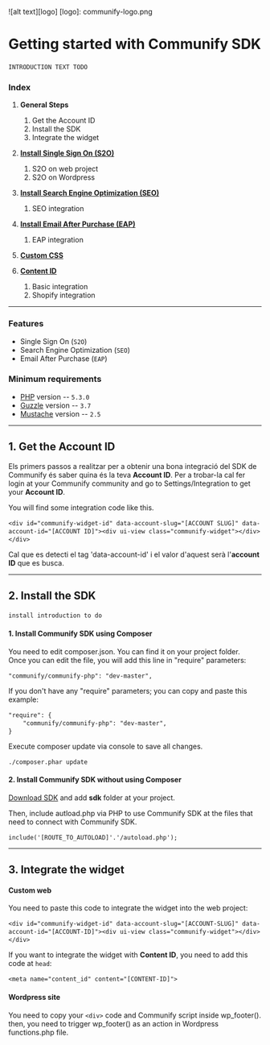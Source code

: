 ![alt text][logo]
[logo]: communify-logo.png

# Getting started with Communify SDK 

`INTRODUCTION TEXT TODO` 

### Index

1. **General Steps**
    1. Get the Account ID
    2. Install the SDK
    3. Integrate the widget

2. **[Install Single Sign On (S2O)](/s2o/)**
    1. S2O on web project
    2. S2O on Wordpress
3. **[Install Search Engine Optimization (SEO)](/seo/)**
    1. SEO integration
4. **[Install Email After Purchase (EAP)](/eap/)**
    1. EAP integration
5. **[Custom CSS](/custom-css/)**
6. **[Content ID](/content-id/)**
    1. Basic integration
    2. Shopify integration

---

### Features

* Single Sign On (`S2O`)
* Search Engine Optimization (`SEO`)
* Email After Purchase (`EAP`)

### Minimum requirements

* [PHP](http://www.php.net) version -- `5.3.0` 
* [Guzzle](https://github.com/guzzle/guzzle) version -- `3.7`
* [Mustache](https://mustache.github.io/) version -- `2.5`

---

## 1. Get the Account ID


Els primers passos a realitzar per a obtenir una bona integració del SDK de Communify és saber quina és la teva **Account ID**.
Per a trobar-la cal fer login at your Communify community and go to Settings/Integration to get your **Account ID**.
  
You will find some integration code like this.

    <div id="communify-widget-id" data-account-slug="[ACCOUNT SLUG]" data-account-id="[ACCOUNT ID]"><div ui-view class="communify-widget"></div></div>
    
Cal que es detecti el tag 'data-account-id' i el valor d'aquest serà l'**account ID** que es busca.

---

## 2. Install the SDK

`install introduction to do`

#### 1. Install Communify SDK using Composer

You need to edit composer.json. You can find it on your project folder.   
Once you can edit the file, you will add this line in "require" parameters:
    
    "communify/communify-php": "dev-master",

If you don't have any "require" parameters; you can copy and paste this example:
    
    "require": {
        "communify/communify-php": "dev-master",
    }

Execute composer update via console to save all changes.

    ./composer.phar update    

#### 2. Install Communify SDK without using Composer

[Download SDK](https://s3-us-west-2.amazonaws.com/communify-ops/releases/master/communify_sdk.zip) and add **sdk** folder at your project.   

Then, include autload.php via PHP to use Communify SDK at the files that need to connect with Communify SDK.

    include('[ROUTE_TO_AUTOLOAD]'.'/autoload.php');

---

## 3. Integrate the widget

#### Custom web
You need to paste this code to integrate the widget into the web project:

    <div id="communify-widget-id" data-account-slug="[ACCOUNT-SLUG]" data-account-id="[ACCOUNT-ID]"><div ui-view class="communify-widget"></div></div>
    
If you want to integrate the widget with **Content ID**, you need to add this code at `head`: 
    
    <meta name="content_id" content="[CONTENT-ID]">
    
#### Wordpress site

You need to copy your `<div>` code and Communify script inside wp_footer(). then, you need to trigger wp_footer() as an action in Wordpress functions.php file.

